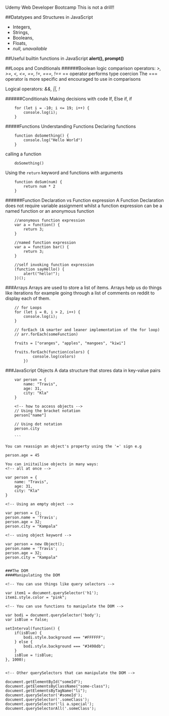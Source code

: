 Udemy Web Developer Bootcamp
This is not a drill!!

##Datatypes and Structures in JavaScript
* Integers,
* Strings,
* Booleans,
* Floats,
* _null, unavailable_

##Useful builtin functions in JavaScript
**alert(), prompt()**

##Loops and Conditionals
######Boolean logic
comparison operators: _>, >=, <, <=, ==, !=, ===, !==_
== operator performs type coercion
The === operator is more specific and encouraged to use in comparisons

Logical operators: _&&, ||, !_

######Conditionals
Making decisions with code
If, Else if, if

```
	for (let i = -10; i <= 19; i++) {
  		console.log(i);
	}
```


#####Functions
Understanding Functions
Declaring functions

```
	function doSomething() {
		console.log("Hello World")
	}

```
calling a function

```
	doSomething()

```

Using the ``` return ``` keyword and functions with arguments

```
	function doSum(num) {
		return num * 2
	}

```

######Function Declaration vs Function expression
A Function Declaration does not require variable assignment whilst a function expression can be a named function or an anonymous function

```
	//anonymous function expression
	var a = function() {
		return 3;
	}

	//named function expression
	var a = function bar() {
		return 3;
	}

	//self invoking function expression
	(function sayHello() {
		alert("hello!");
	})();

```
###Arrays
Arrays are used to store a list of items. Arrays help us do things like iterations for example going through a list of comments on reddit to display each of them.

```
	// for Loops
	for (let i = 0, i > 2, i++) {
		console.log(i);
	}

	// forEach (A smarter and leaner implementation of the for loop)
	// arr.forEach(someFunction)

	fruits = ["oranges", "apples", "mangoes", "kiwi"]

	fruits.forEach(function(colors) {
			console.log(colors)
		})
```
###JavaScript Objects
A data structure that stores data in key-value pairs

```
	var person = {
		name: "Travis",
		age: 31,
		city: "Kla"
	}

	<!-- how to access objects -->
	// Using the bracket notation
	person["name"]

	// Using dot notation
	person.city

	```

You can reassign an object's property using the '=' sign e.g
```
	person.age = 45

```
You can iniitailise objects in many ways:
<!-- all at once -->
```
	var person = {
		name: "Travis",
		age: 31,
		city: "Kla"
	}

```
<!-- Using an empty object -->
```
	var person = {};
	person.name = 'Travis';
	person.age = 32;
	person.city = "Kampala"

```
<!-- using object keyword -->
```
	var person = new Object();
	person.name = 'Travis';
	person.age = 32;
	person.city = "Kampala"

```

###The DOM
####Manipulating the DOM

<!-- You can use things like query selectors -->
```
	var item1 = document.querySelector('h1');
	item1.style.color = "pink";

```
<!-- You can use functions to manipulate the DOM -->

```
	var bodi = document.querySelector('body');
	var isBlue = false;

	setInterval(function() {
		if(isBlue) {
			bodi.style.background === "#FFFFFF";
		} else {
			bodi.style.background === "#3498db";			
		}
		isBlue = !isBlue;
	}, 1000);
```

<!-- Other querySelectors that can manipulate the DOM -->

```
	document.getElementById("someId");
	document.getElementsByClassName("some-class");
	document.getElementsByTagName("li");
	document.querySelector('#someId');
	document.querySelector('.someClass');
	document.querySelector('li a.special');
	document.querySelectorAll('.someClass');

```
